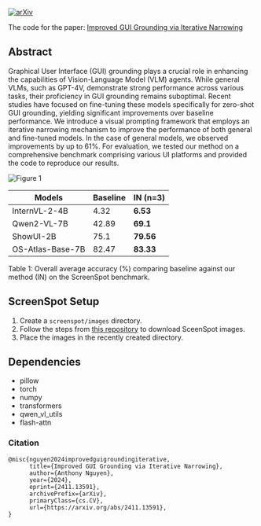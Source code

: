 [![arXiv](https://img.shields.io/badge/arXiv-2411.13591-b31b1b.svg)](https://arxiv.org/abs/2411.13591)

The code for the paper: [Improved GUI Grounding via Iterative Narrowing](https://arxiv.org/abs/2411.13591)

## Abstract

Graphical User Interface (GUI) grounding plays a crucial role in enhancing the capabilities of Vision-Language Model (VLM) agents. While general VLMs, such as GPT-4V, demonstrate strong performance across various tasks, their proficiency in GUI grounding remains suboptimal. Recent studies have focused on fine-tuning these models specifically for zero-shot GUI grounding, yielding significant improvements over baseline performance. We introduce a visual prompting framework that employs an iterative narrowing mechanism to improve the performance of both general and fine-tuned models. In the case of general models, we observed improvements by up to 61%. For evaluation, we tested our method on a comprehensive benchmark comprising various UI platforms and provided the code to reproduce our results.

![Figure 1](https://i.imgur.com/3LI3X93.jpeg)

| Models              | Baseline | IN (n=3)    |
|---------------------|----------|-------|
| InternVL-2-4B       | 4.32     | **6.53**  |
| Qwen2-VL-7B         | 42.89    | **69.1**  |
| ShowUI-2B           | 75.1    | **79.56**  |
| OS-Atlas-Base-7B    | 82.47    | **83.33** |

Table 1: Overall average accuracy (%) comparing baseline against our method (IN) on the ScreenSpot
benchmark.

## ScreenSpot Setup

1. Create a `screenspot/images` directory.
2. Follow the steps from [this repository](https://github.com/njucckevin/SeeClick) to download SceenSpot images.
3. Place the images in the recently created directory.

## Dependencies

- pillow
- torch
- numpy
- transformers
- qwen_vl_utils
- flash-attn

### Citation
```
@misc{nguyen2024improvedguigroundingiterative,
      title={Improved GUI Grounding via Iterative Narrowing}, 
      author={Anthony Nguyen},
      year={2024},
      eprint={2411.13591},
      archivePrefix={arXiv},
      primaryClass={cs.CV},
      url={https://arxiv.org/abs/2411.13591}, 
}
```
